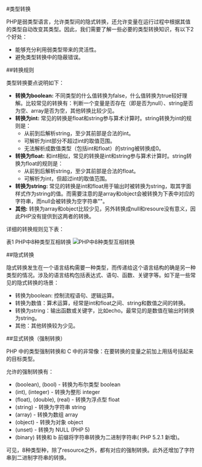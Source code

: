 #类型转换

PHP是弱类型语言，允许类型间的隐式转换，还允许变量在运行过程中根据其值的类型自动改变其类型。因此，我们需要了解一些必要的类型转换知识，有以下2个好处：

- 能够充分利用弱类型带来的灵活性。
- 避免类型转换中的隐蔽错误。

##转换规则

类型转换要点说明如下：

- **转换为boolean:** 不同类型的什么值转换为false，什么值转换为true较好理解。比较常见的转换有：判断一个变量是否存在（即是否为null）、string是否为空、array是否为空，其他转换比较少见。
- **转换为int:** 常见的转换是float和string参与算术计算时。string转换为int的规则是：
	- 从前到后解析string，至少其前部是合法的int。
	- 可解析为int部分不超过int的取值范围。
	- 无法解析成数值类型（包括int和float）的string被转换成0。
- **转换为float:** 和int相似，常见的转换是int和string参与算术计算时。string转换为float的规则是：
	- 从前到后解析string，至少其前部是合法的float。
	- 可解析为int，但超过int的取值范围。
- **转换为string:** 常见的转换是int和float用于输出时被转换为string，取其字面样式作为string的值。而需要注意的是array和object会被转换为下表中对应的字符串，而null会被转换为空字符串""。
- **其他:** 转换为array和object比较少见，另外转换成null和resoure没有意义，因此PHP没有提供到这两者的转换。

详细的转换规则见下表：

表1 PHP中8种类型互相转换
![PHP中8种类型互相转换](./type_conversion.png)

##隐式转换

隐式转换发生在一个语言结构需要一种类型，而传递给这个语言结构的确是另一种类型的情况。涉及的语言结构包括表达式、语句、函数、关键字等。如下是一些常见的隐式转换的场景：

- 转换为boolean: 控制流程语句、逻辑运算。
- 转换为数值：算术运算，经常是int和float之间、string和数值之间的转换。
- 转换为string：输出函数或关键字，比如echo。最常见的是数值在输出时转换为string。
- 其他：其他转换较为少见。

##显式转换（强制转换）

PHP 中的类型强制转换和 C 中的非常像：在要转换的变量之前加上用括号括起来的目标类型。

允许的强制转换有：

- (boolean), (bool) - 转换为布尔类型 boolean
- (int), (integer) - 转换为整形 integer
- (float), (double), (real) - 转换为浮点型 float
- (string) - 转换为字符串 string
- (array) - 转换为数组 array
- (object) - 转换为对象 object
- (unset) - 转换为 NULL (PHP 5)
- (binary) 转换和 b 前缀将字符串转换为二进制字符串( PHP 5.2.1 新增)。

可见，8种类型种，除了resource之外，都有对应的强制转换。此外还增加了字符串到二进制字符串的转换。